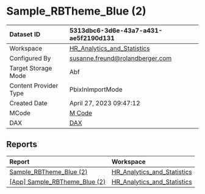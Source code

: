 



# Sample_RBTheme_Blue (2)

|Dataset ID|5313dbc6-3d6e-43a7-a431-ae5f2190d131|
| :--- | :--- |
|Workspace|[HR_Analytics_and_Statistics](../Workspaces/HR_Analytics_and_Statistics.md)|
|Configured By|susanne.freund@rolandberger.com|
|Target Storage Mode|Abf|
|Content Provider Type|PbixInImportMode|
|Created Date|April 27, 2023 09:47:12|
|MCode|[M Code](./Sample_RBTheme_Blue-(2)/mcode.md)|
|DAX|[DAX](./Sample_RBTheme_Blue-(2)/dax.md)|

## Reports

|Report|Workspace|
| :--- | :--- |
|[Sample_RBTheme_Blue (2)](../Reports/Sample_RBTheme_Blue-(2).md)|[HR_Analytics_and_Statistics](../Workspaces/HR_Analytics_and_Statistics.md)|
|[[App] Sample_RBTheme_Blue (2)](../Reports/[App]-Sample_RBTheme_Blue-(2).md)|[HR_Analytics_and_Statistics](../Workspaces/HR_Analytics_and_Statistics.md)|
